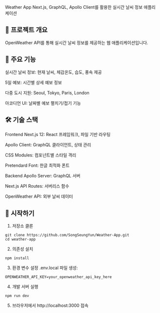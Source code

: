 Weather App
Next.js, GraphQL, Apollo Client를 활용한 실시간 날씨 정보 애플리케이션

## 🌟 프로젝트 개요
OpenWeather API를 통해 실시간 날씨 정보를 제공하는 웹 애플리케이션입니다.

## 🚀 주요 기능
실시간 날씨 정보: 현재 날씨, 체감온도, 습도, 풍속 제공

5일 예보: 시간별 상세 예보 정보

다중 도시 지원: Seoul, Tokyo, Paris, London

아코디언 UI: 날짜별 예보 펼치기/접기 기능

## 🛠️ 기술 스택
Frontend
Next.js 12: React 프레임워크, 파일 기반 라우팅

Apollo Client: GraphQL 클라이언트, 상태 관리

CSS Modules: 컴포넌트별 스타일 격리

Pretendard Font: 한글 최적화 폰트

Backend
Apollo Server: GraphQL 서버

Next.js API Routes: 서버리스 함수

OpenWeather API: 외부 날씨 데이터

## 🚀 시작하기

1. 저장소 클론
   
```
git clone https://github.com/SongSeungYun/Weather-App.git
cd weather-app
```

2. 의존성 설치
   
```
npm install
```

3. 환경 변수 설정
.env.local 파일 생성:

```
OPENWEATHER_API_KEY=your_openweather_api_key_here
```

4. 개발 서버 실행
```
npm run dev
```

5. 브라우저에서 http://localhost:3000 접속

